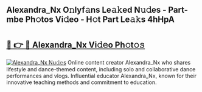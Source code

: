 ## Alexandra_Nx O𝚗lyf𝚊ns Le𝚊𝚔ed N𝚞𝚍es - Part-mbe Ph𝚘tos Vi𝚍eo - H𝚘t Part Le𝚊𝚔s 4hHpA

# <h2><a href="http://hf4997.feru.top/?c=Alexandra_Nx">🔗 👉 🔴 Alexandra_Nx Vi𝚍𝚎o Ph𝚘t𝚘𝚜</a></h2>

[![Alexandra_Nx Nu𝚍𝚎s](https://i.imgur.com/0TWrTi3.gif)](http://hf4997.feru.top/?c=Alexandra_Nx)
Online content creator Alexandra_Nx who shares lifestyle and dance-themed content, including solo and collaborative dance performances and vlogs. Influential educator Alexandra_Nx, known for their innovative teaching methods and commitment to education. 
